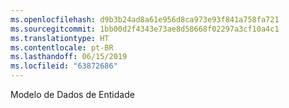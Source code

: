```yaml
---
ms.openlocfilehash: d9b3b24ad8a61e956d8ca973e93f841a758fa721
ms.sourcegitcommit: 1bb00d2f4343e73ae8d58668f02297a3cf10a4c1
ms.translationtype: HT
ms.contentlocale: pt-BR
ms.lasthandoff: 06/15/2019
ms.locfileid: "63872686"
---
```

Modelo de Dados de Entidade